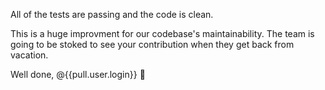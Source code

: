 All of the tests are passing and the code is clean.

This is a huge improvment for our codebase's maintainability. The team is going to be stoked to see your contribution when they get back from vacation.

Well done, @{{pull.user.login}} :clap:
